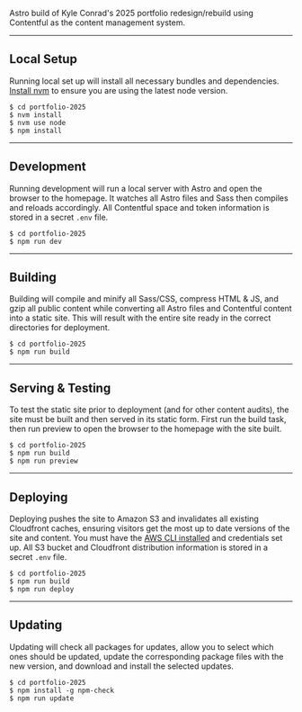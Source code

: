Astro build of Kyle Conrad's 2025 portfolio redesign/rebuild using Contentful as the content management system.

---

## Local Setup
Running local set up will install all necessary bundles and dependencies. [Install nvm](https://github.com/nvm-sh/nvm) to ensure you are using the latest node version.
    
    $ cd portfolio-2025
    $ nvm install
    $ nvm use node
    $ npm install

---

## Development
Running development will run a local server with Astro and open the browser to the homepage. It watches all Astro files and Sass then compiles and reloads accordingly. All Contentful space and token information is stored in a secret `.env` file.

	$ cd portfolio-2025
	$ npm run dev

---

## Building
Building will compile and minify all Sass/CSS, compress HTML & JS, and gzip all public content while converting all Astro files and Contentful content into a static site. This will result with the entire site ready in the correct directories for deployment.

    $ cd portfolio-2025
    $ npm run build

---

## Serving & Testing
To test the static site prior to deployment (and for other content audits), the site must be built and then served in its static form. First run the build task, then run preview to open the browser to the homepage with the site built.

    $ cd portfolio-2025
    $ npm run build
    $ npm run preview

---

## Deploying
Deploying pushes the site to Amazon S3 and invalidates all existing Cloudfront caches, ensuring visitors get the most up to date versions of the site and content. You must have the [AWS CLI installed](https://docs.aws.amazon.com/cli/latest/userguide/getting-started-install.html) and credentials set up. All S3 bucket and Cloudfront distribution information is stored in a secret `.env` file.

    $ cd portfolio-2025
    $ npm run build
    $ npm run deploy

---

## Updating
Updating will check all packages for updates, allow you to select which ones should be updated, update the corresponding package files with the new version, and download and install the selected updates.

    $ cd portfolio-2025
    $ npm install -g npm-check
    $ npm run update